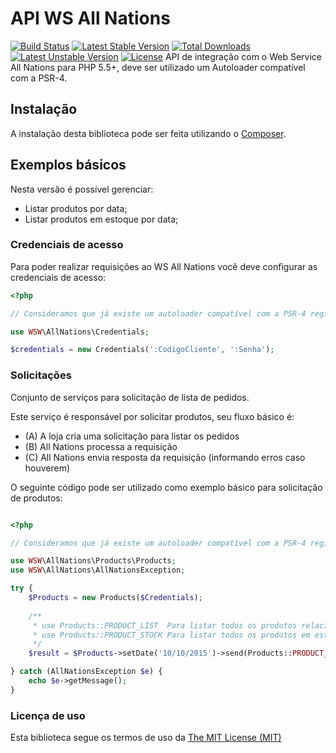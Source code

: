 # API WS All Nations

[![Build Status](https://travis-ci.org/whera/ws-allnations.svg?branch=1.0.0alpha3)](https://travis-ci.org/whera/ws-allnations)
[![Latest Stable Version](https://poser.pugx.org/wsw/allnations/v/stable)](https://packagist.org/packages/wsw/allnations) 
[![Total Downloads](https://poser.pugx.org/wsw/allnations/downloads)](https://packagist.org/packages/wsw/allnations) 
[![Latest Unstable Version](https://poser.pugx.org/wsw/allnations/v/unstable)](https://packagist.org/packages/wsw/allnations) 
[![License](https://poser.pugx.org/wsw/allnations/license)](https://packagist.org/packages/wsw/allnations)
API de integração com o Web Service All Nations para PHP 5.5+, deve ser utilizado um Autoloader compatível com a PSR-4.

## Instalação

A instalação desta biblioteca pode ser feita utilizando o [Composer](https://getcomposer.org/).

## Exemplos básicos

Nesta versão é possível gerenciar:

* Listar produtos por data;
* Listar produtos em estoque por data;

### Credenciais de acesso

Para poder realizar requisições ao WS All Nations você deve configurar as credenciais de acesso:

```php
<?php

// Consideramos que já existe um autoloader compatível com a PSR-4 registrado

use WSW\AllNations\Credentials;

$credentials = new Credentials(':CodigoCliente', ':Senha');

```

### Solicitações

Conjunto de serviços para solicitação de lista de pedidos.

Este serviço é responsável por solicitar produtos, seu fluxo básico é:
     
* (A) A loja cria uma solicitação para listar os pedidos
* (B) All Nations processa a requisição
* (C) All Nations envia resposta da requisição (informando erros caso houverem)


O seguinte código pode ser utilizado como exemplo básico para solicitação de produtos:

```php

<?php

// Consideramos que já existe um autoloader compatível com a PSR-4 registrado e as credenciais foram configuradas em $credentials

use WSW\AllNations\Products\Products;
use WSW\AllNations\AllNationsException;

try {
    $Products = new Products($Credentials);
    
    /**
     * use Products::PRODUCT_LIST  Para listar todos os produtos relacionandos a data da pesquisa.
     * use Products::PRODUCT_STOCK Para listar todos os produtos em estoque relacionados a data da pesquisa
     */
    $result = $Products->setDate('10/10/2015')->send(Products::PRODUCT_LIST);

} catch (AllNationsException $e) {
    echo $e->getMessage();
}


```


### Licença de uso

Esta biblioteca segue os termos de uso da [The MIT License (MIT)](LICENSE.md)
